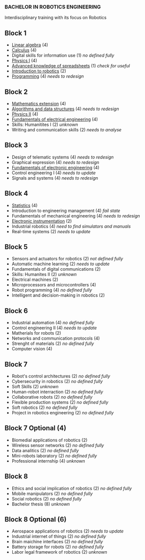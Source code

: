 ### BACHELOR IN ROBOTICS ENGINEERING

Interdisciplinary training with its focus on Robotics

## Block 1

- [Linear algebra](block1/linear_algebra.md) (4)
- [Calculus](block1/calculus.md) (4)
- Digital skills for information use (1) *no defined fully*
- [Physics I](block1/physics_i.md) (4)
- [Advanced knowledge of spreadsheets](block1/advanced_knowlege_of_spreadsheets.md) (1) *check for useful*
- [Introduction to robotics](block1/introduction_to_robotics.md) (2)
- [Programming](block1/programming.md) (4) *needs to redesign*


## Block 2

- [Mathematics extension](block2/mathematics_extension.md) (4)
- [Algorithms and data structures](block2/algorithms_and_data_structures.md) (4) *needs to redesign*
- [Physics II](block2/physics_ii.md) (4)
- [Fundamentals of electrical engineering](block2/fundamentals_of_electrical_engineering.md) (4)
- Skills: Humanitites I (2) *unknown*
- Writing and communication skills (2) *needs to analyse*


## Block 3

- Design of telematic systems (4) *needs to redesign*
- Graphical expression (4) *needs to redesign*
- [Fundamentals of electronic engineering](block3/fundamentals_of_electronic_engineering.md) (4)
- Control engineering I (4) *needs to update*
- Signals and systems (4) *needs to redesign*


## Block 4

- [Statistics](block4/statistics.md) (4)
- Introduction to engineering management (4) *fail state*
- Fundamentals of mechanical engineering (4) *needs to redesign*
- [Electronic instrumentation](block4/electronic_instrumentation.md) (2)
- Industrial robotics (4) *need to find simulators and manuals*
- Real-time systems (2) *needs to update*


## Block 5

- Sensors and actuators for robotics (2) *not defined fully*
- Automatic machine learning (2) *needs to update*
- Fundamentals of digital communications (2)
- Skills: Humanites II (2) *unknown*
- Electrical machines (2)
- Microprocessors and microcontrollers (4)
- Robot programming (4) *no defined fully*
- Intelligent and decision-making in robotics (2)


## Block 6

- Industrial automation (4) *no defined fully*
- Control engineering II (4) *needs to update*
- Matherials for robots (2)
- Networks and communication protocols (4)
- Strenght of materials (2) *no defined fully*
- Computer vision (4)


## Block 7

- Robot's control architectures (2) *no defined fully*
- Cybersecurity in robotics (2) *no defined fully*
- Soft Skills (2) *unknown*
- Human-robot interraction (2) *no defined fully*
- Collaborative robots (2) *no defined fully*
- Flexible production systems (2) *no defined fully*
- Soft robotics (2) *no defined fully*
- Project in robotics engineering (2) *no defined fully*

## Block 7 Optional (4)

- Biomedial applications of robotics (2)
- Wireless sensor networks (2) *no defined fully*
- Data analitics (2) *no defined fully*
- Mini-robots laboratory (2) *no defined fully*
- Professional internship (4) *unknown*


## Block 8

- Ethics and social implication of robotics (2) *no defined fully*
- Mobile manipulators (2) *no defined fully*
- Social robotics (2) *no defined fully*
- Bachelor thesis (8) *unknown*


## Block 8 Optional (6)

- Aerospace applications of robotics (2) *needs to update*
- Industrial internet of things (2) *no defined fully*
- Brain maichine interfaces (2) *no defined fully*
- Battery storage for robots (2) *no defined fully*
- Labor legal framework of robotics (2) *unknown*
